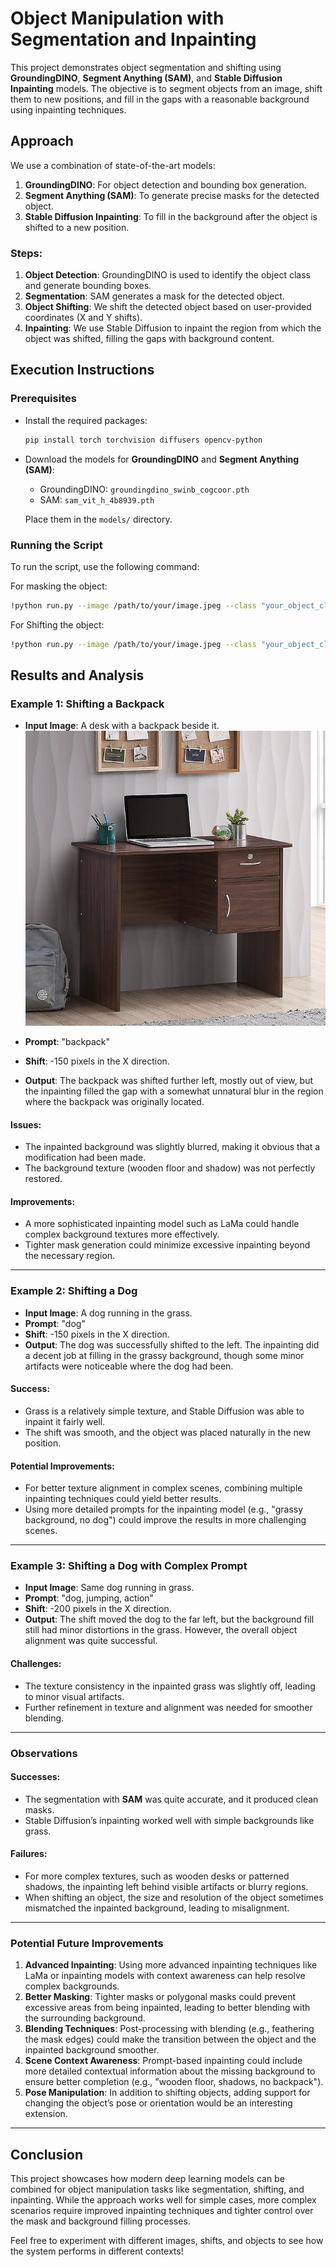 # Object Manipulation with Segmentation and Inpainting

This project demonstrates object segmentation and shifting using **GroundingDINO**, **Segment Anything (SAM)**, and **Stable Diffusion Inpainting** models. The objective is to segment objects from an image, shift them to new positions, and fill in the gaps with a reasonable background using inpainting techniques.

## Approach

We use a combination of state-of-the-art models:
1. **GroundingDINO**: For object detection and bounding box generation.
2. **Segment Anything (SAM)**: To generate precise masks for the detected object.
3. **Stable Diffusion Inpainting**: To fill in the background after the object is shifted to a new position.

### Steps:
1. **Object Detection**: GroundingDINO is used to identify the object class and generate bounding boxes.
2. **Segmentation**: SAM generates a mask for the detected object.
3. **Object Shifting**: We shift the detected object based on user-provided coordinates (X and Y shifts).
4. **Inpainting**: We use Stable Diffusion to inpaint the region from which the object was shifted, filling the gaps with background content.

## Execution Instructions

### Prerequisites
- Install the required packages:
    ```bash
    pip install torch torchvision diffusers opencv-python
    ```
- Download the models for **GroundingDINO** and **Segment Anything (SAM)**:
    - GroundingDINO: `groundingdino_swinb_cogcoor.pth`
    - SAM: `sam_vit_h_4b8939.pth`
  
  Place them in the `models/` directory.

### Running the Script

To run the script, use the following command:

For masking the object:

```bash
!python run.py --image /path/to/your/image.jpeg --class "your_object_class" --output /path/to/output_image.png
```
For Shifting the object:

```bash
!python run.py --image /path/to/your/image.jpeg --class "your_object_class" --output /path/to/output_image.png --x <shift_x_pixels> --y <shift_y_pixels>
```

## Results and Analysis

### Example 1: Shifting a Backpack

- **Input Image**: A desk with a backpack beside it.
![Alt text](./input_images/bagpack.jpg)

- **Prompt**: "backpack"
- **Shift**: -150 pixels in the X direction.
- **Output**: The backpack was shifted further left, mostly out of view, but the inpainting filled the gap with a somewhat unnatural blur in the region where the backpack was originally located.

#### Issues:
- The inpainted background was slightly blurred, making it obvious that a modification had been made.
- The background texture (wooden floor and shadow) was not perfectly restored.

#### Improvements:
- A more sophisticated inpainting model such as LaMa could handle complex background textures more effectively.
- Tighter mask generation could minimize excessive inpainting beyond the necessary region.

---

### Example 2: Shifting a Dog

- **Input Image**: A dog running in the grass.
- **Prompt**: "dog"
- **Shift**: -150 pixels in the X direction.
- **Output**: The dog was successfully shifted to the left. The inpainting did a decent job at filling in the grassy background, though some minor artifacts were noticeable where the dog had been.

#### Success:
- Grass is a relatively simple texture, and Stable Diffusion was able to inpaint it fairly well.
- The shift was smooth, and the object was placed naturally in the new position.

#### Potential Improvements:
- For better texture alignment in complex scenes, combining multiple inpainting techniques could yield better results.
- Using more detailed prompts for the inpainting model (e.g., "grassy background, no dog") could improve the results in more challenging scenes.

---

### Example 3: Shifting a Dog with Complex Prompt

- **Input Image**: Same dog running in grass.
- **Prompt**: "dog, jumping, action"
- **Shift**: -200 pixels in the X direction.
- **Output**: The shift moved the dog to the far left, but the background fill still had minor distortions in the grass. However, the overall object alignment was quite successful.

#### Challenges:
- The texture consistency in the inpainted grass was slightly off, leading to minor visual artifacts.
- Further refinement in texture and alignment was needed for smoother blending.

---

### Observations

#### Successes:
- The segmentation with **SAM** was quite accurate, and it produced clean masks.
- Stable Diffusion’s inpainting worked well with simple backgrounds like grass.

#### Failures:
- For more complex textures, such as wooden desks or patterned shadows, the inpainting left behind visible artifacts or blurry regions.
- When shifting an object, the size and resolution of the object sometimes mismatched the inpainted background, leading to misalignment.

---

### Potential Future Improvements

1. **Advanced Inpainting**: Using more advanced inpainting techniques like LaMa or inpainting models with context awareness can help resolve complex backgrounds.
2. **Better Masking**: Tighter masks or polygonal masks could prevent excessive areas from being inpainted, leading to better blending with the surrounding background.
3. **Blending Techniques**: Post-processing with blending (e.g., feathering the mask edges) could make the transition between the object and the inpainted background smoother.
4. **Scene Context Awareness**: Prompt-based inpainting could include more detailed contextual information about the missing background to ensure better completion (e.g., "wooden floor, shadows, no backpack").
5. **Pose Manipulation**: In addition to shifting objects, adding support for changing the object’s pose or orientation would be an interesting extension.

---

## Conclusion

This project showcases how modern deep learning models can be combined for object manipulation tasks like segmentation, shifting, and inpainting. While the approach works well for simple cases, more complex scenarios require improved inpainting techniques and tighter control over the mask and background filling processes.

Feel free to experiment with different images, shifts, and objects to see how the system performs in different contexts!
